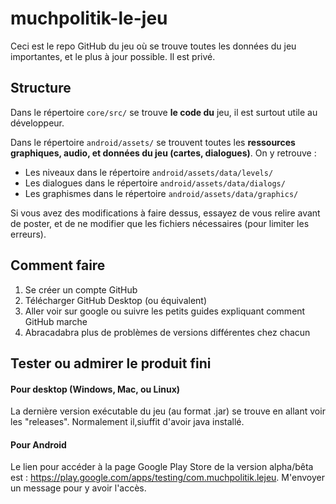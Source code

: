 # muchpolitik-le-jeu
 
Ceci est le repo GitHub du jeu où se trouve toutes les données du jeu importantes, et le plus à jour possible. Il est privé.

## Structure
Dans le répertoire ```core/src/``` se trouve **le code du** jeu, il est surtout utile au développeur.

Dans le répertoire ```android/assets/``` se trouvent toutes les **ressources graphiques, audio, et données du jeu (cartes, dialogues)**. On y retrouve :
- Les niveaux dans le répertoire ```android/assets/data/levels/```
- Les dialogues dans le répertoire ```android/assets/data/dialogs/```
- Les graphismes dans le répertoire ```android/assets/data/graphics/```

Si vous avez des modifications à faire dessus, essayez de vous relire avant de poster, et de ne modifier que les fichiers nécessaires (pour limiter les erreurs).

## Comment faire
1. Se créer un compte GitHub
2. Télécharger GitHub Desktop (ou équivalent)
3. Aller voir sur google ou suivre les petits guides expliquant comment GitHub marche
4. Abracadabra plus de problèmes de versions différentes chez chacun

## Tester ou admirer le produit fini
#### Pour desktop (Windows, Mac, ou Linux)
La dernière version exécutable du jeu (au format .jar) se trouve en allant voir les "releases". Normalement il,siuffit d'avoir java installé.

#### Pour Android
Le lien pour accéder à la page Google Play Store de la version alpha/bêta est : https://play.google.com/apps/testing/com.muchpolitik.lejeu.
M'envoyer un message pour y avoir l'accès.
